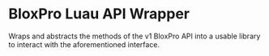 # BloxPro Luau API Wrapper
Wraps and abstracts the methods of the v1 BloxPro API into a usable library to interact with the aforementioned interface.